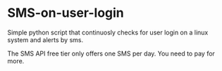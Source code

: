 # SMS-on-user-login
Simple python script that continuosly checks for user login on a linux system and alerts by sms.

The SMS API free tier only offers one SMS per day. You need to pay for more.
